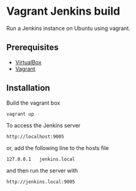 # Vagrant Jenkins build

Run a Jenkins instance on Ubuntu using vagrant.

## Prerequisites
* [VirtualBox](https://www.virtualbox.org/)
* [Vagrant](https://www.vagrantup.com/)

## Installation
Build the vagrant box

```
vagrant up
```

To access the Jenkins server

```
http://localhost:9005
```

or, add the following line to the hosts file

```
127.0.0.1   jenkins.local
```

and then run the server with

```
http://jenkins.local:9005
```